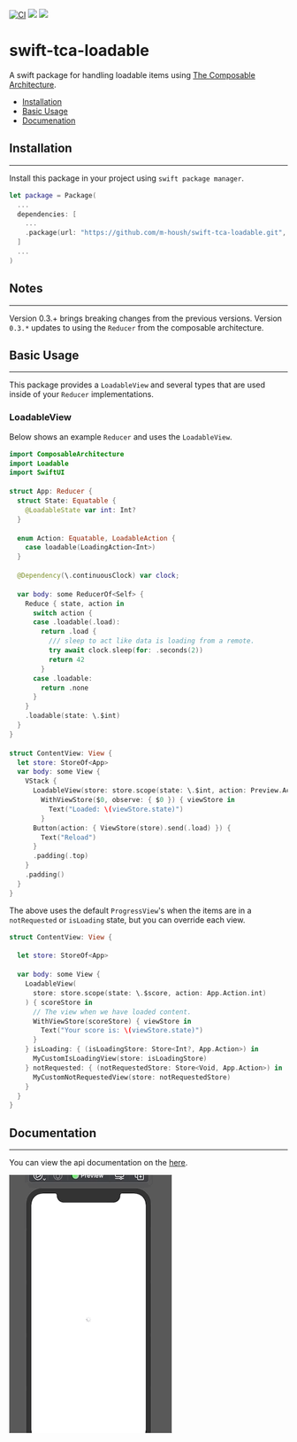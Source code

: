 [![CI](https://github.com/m-housh/swift-tca-loadable/actions/workflows/ci.yml/badge.svg)](https://github.com/m-housh/swift-tca-loadable/actions/workflows/ci.yml)
[![](https://img.shields.io/endpoint?url=https%3A%2F%2Fswiftpackageindex.com%2Fapi%2Fpackages%2Fm-housh%2Fswift-tca-loadable%2Fbadge%3Ftype%3Dswift-versions)](https://swiftpackageindex.com/m-housh/swift-tca-loadable)
[![](https://img.shields.io/endpoint?url=https%3A%2F%2Fswiftpackageindex.com%2Fapi%2Fpackages%2Fm-housh%2Fswift-tca-loadable%2Fbadge%3Ftype%3Dplatforms)](https://swiftpackageindex.com/m-housh/swift-tca-loadable)

# swift-tca-loadable

A swift package for handling loadable items using [The Composable Architecture](https://github.com/pointfreeco/swift-composable-architecture).
 
 - [Installation](#installation)
 - [Basic Usage](#basic-usage)
 - [Documenation](#documenation)

## Installation
-------------------
Install this package in your project using `swift package manager`.

```swift
let package = Package(
  ...
  dependencies: [
    ...
    .package(url: "https://github.com/m-housh/swift-tca-loadable.git", from: "0.2.0")
  ]
  ...
)

```

## Notes
----------

Version 0.3.+ brings breaking changes from the previous versions. Version `0.3.*` updates to using the
`Reducer` from the composable architecture.
 
## Basic Usage
----------------

This package provides a `LoadableView` and several types that are used inside of your `Reducer`
implementations.
 
### LoadableView

 Below shows an example `Reducer` and uses the `LoadableView`.

```swift
import ComposableArchitecture
import Loadable
import SwiftUI
 
struct App: Reducer {
  struct State: Equatable {
    @LoadableState var int: Int?
  }

  enum Action: Equatable, LoadableAction {
    case loadable(LoadingAction<Int>)
  }

  @Dependency(\.continuousClock) var clock;
  
  var body: some ReducerOf<Self> {
    Reduce { state, action in
      switch action {
      case .loadable(.load):
        return .load {
          /// sleep to act like data is loading from a remote.
          try await clock.sleep(for: .seconds(2))
          return 42
        }
      case .loadable:
        return .none
      }
    }
    .loadable(state: \.$int)
  }
}

struct ContentView: View {
  let store: StoreOf<App>
  var body: some View {
    VStack {
      LoadableView(store: store.scope(state: \.$int, action: Preview.Action.int)) {
        WithViewStore($0, observe: { $0 }) { viewStore in
          Text("Loaded: \(viewStore.state)")
        }
      Button(action: { ViewStore(store).send(.load) }) {
        Text("Reload")
      }
      .padding(.top)
    }
    .padding()
  }
}
```

The above uses the default `ProgressView`'s when the items are in a `notRequested` or
`isLoading` state, but you can override each view.

```swift
struct ContentView: View {

  let store: StoreOf<App>
    
  var body: some View {
    LoadableView(
      store: store.scope(state: \.$score, action: App.Action.int)
    ) { scoreStore in
      // The view when we have loaded content.
      WithViewStore(scoreStore) { viewStore in
        Text("Your score is: \(viewStore.state)")
      }
    } isLoading: { (isLoadingStore: Store<Int?, App.Action>) in 
      MyCustomIsLoadingView(store: isLoadingStore)
    } notRequested: { (notRequestedStore: Store<Void, App.Action>) in 
      MyCustomNotRequestedView(store: notRequestedStore)
    }
  }
}
```
 
## Documentation
---------------------

You can view the api documentation on the 
[here](https://m-housh.github.io/swift-tca-loadable/documentation/loadable/).

![Example Screenshot](https://github.com/m-housh/TCALoadable/blob/main/TCALoadable_Example.gif)
